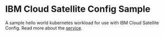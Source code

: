 # IBM Cloud Satellite Config Sample

A sample hello world kubernetes workload for use with IBM Cloud Satellite Config.
Read more about the [service](https://cloud.ibm.com/docs/satellite?topic=satellite-cluster-config).
